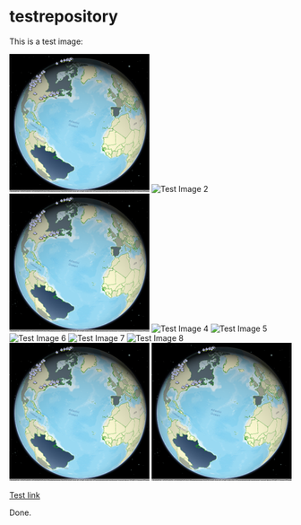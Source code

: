 # testrepository

This is a test image:

![Test Image 1](3DChoropleth.png)
![Test Image 2]("3DChoropleth.png")
![Test Image 3](/3DChoropleth.png)
![Test Image 4](https://github.com/tograh/testrepository/3DChoropleth.png)
![Test Image 5](https://.../3DChoropleth.png)
![Test Image 6](master/3DChoropleth.png)
![Test Image 7](https://github.com/tograh/testrepository/master/3DChoropleth.png)
![Test Image 8](https://raw.githubusercontent.com/tograh/testrepository/master/3DChoropleth.png)
![Test Image 9](images/3DChoropleth.png)
![TestImage10](images/testimage.png)

[Test link](https://raw.githubusercontent.com/tograh/testrepository/doc/testdoc.pdf)

Done.